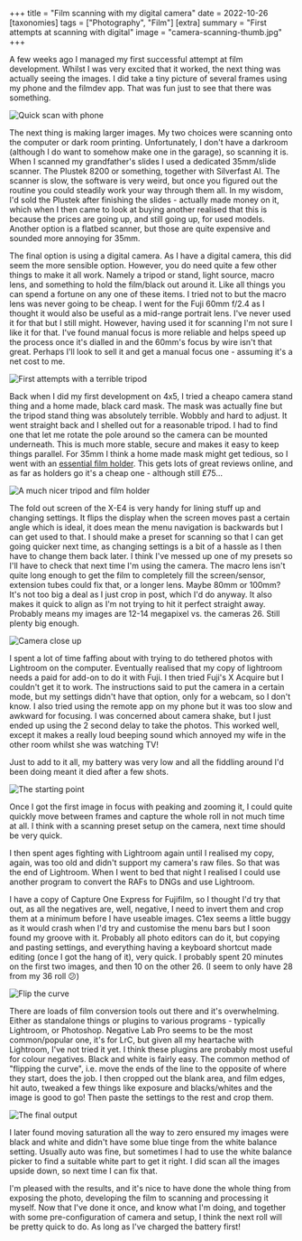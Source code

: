 +++
title =  "Film scanning with my digital camera"
date =  2022-10-26
[taxonomies]
tags =  ["Photography", "Film"]
[extra]
summary =  "First attempts at scanning with digital"
image = "camera-scanning-thumb.jpg"
+++


A few weeks ago I managed my first successful attempt at film development. Whilst I was very excited that it worked, the next thing was actually seeing the images. I did take a tiny picture of several frames using my phone and the filmdev app. That was fun just to see that there was something.

![Quick scan with phone](quick-scan.jpg "Quick scan with phone")

The next thing is making larger images. My two choices were scanning onto the computer or dark room printing. Unfortunately, I don't have a darkroom (although I do want to somehow make one in the garage), so scanning it is. When I scanned my grandfather's slides I used a dedicated 35mm/slide scanner. The Plustek 8200 or something, together with Silverfast AI. The scanner is slow, the software is very weird, but once you figured out the routine you could steadily work your way through them all. In my wisdom, I'd sold the Plustek after finishing the slides - actually made money on it, which when I then came to look at buying another realised that this is because the prices are going up, and still going up, for used models. Another option is a flatbed scanner, but those are quite expensive and sounded more annoying for 35mm.

The final option is using a digital camera. As I have a digital camera, this did seem the more sensible option. However, you do need quite a few other things to make it all work. Namely a tripod or stand, light source, macro lens, and something to hold the film/black out around it. Like all things you can spend a fortune on any one of these items. I tried not to but the macro lens was never going to be cheap. I went for the Fuji 60mm f/2.4 as I thought it would also be useful as a mid-range portrait lens. I've never used it for that but I still might. However, having used it for scanning I'm not sure I like it for that. I've found manual focus is more reliable and helps speed up the process once it's dialled in and the 60mm's focus by wire isn't that great. Perhaps I'll look to sell it and get a manual focus one - assuming it's a net cost to me.

![First attempts with a terrible tripod](filmscanning.jpeg "First attempts with a terrible tripod")

Back when I did my first development on 4x5, I tried a cheapo camera stand thing and a home made, black card mask. The mask was actually fine but the  tripod stand thing was absolutely terrible. Wobbly and hard to adjust. It went straight back and I shelled out for a reasonable tripod. I had to find one that let me rotate the pole around so the camera can be mounted underneath. This is much more stable, secure and makes it easy to keep things parallel. For 35mm I think a home made mask might get tedious, so I went with an [essential film holder](https://clifforth.co.uk/). This gets lots of great reviews online, and as far as holders go it's a cheap one - although still £75...

![A much nicer tripod and film holder](camera-scanning-thumb.jpg "A much nicer tripod and film holder")

The fold out screen of the X-E4 is very handy for lining stuff up and changing settings. It flips the display when the screen moves past a certain angle which is ideal, it does mean the menu navigation is backwards but I can get used to that. I should make a preset for scanning so that I can get going quicker next time, as changing settings is a bit of a hassle as I then have to change them back later. I think I've messed up one of my presets so I'll have to check that next time I'm using the camera. The macro lens isn't quite long enough to get the film to completely fill the screen/sensor, extension tubes could fix that, or a longer lens. Maybe 80mm or 100mm? It's not too big a deal as I just crop in post, which I'd do anyway. It also makes it quick to align as I'm not trying to hit it perfect straight away. Probably means my images are 12-14 megapixel vs. the cameras 26. Still plenty big enough.

![Camera close up](camera-scanning-1.jpg "Camera close up")

I spent a lot of time faffing about with trying to do tethered photos with Lightroom on the computer. Eventually realised that my copy of lightroom needs a paid for add-on to do it with Fuji. I then tried Fuji's X Acquire but I couldn't get it to work. The instructions said to put the camera in a certain mode, but my settings didn't have that option, only for a webcam, so I don't know. I also tried using the remote app on my phone but it was too slow and awkward for focusing. I was concerned about camera shake, but I just ended up using the 2 second delay to take the photos. This worked well, except it makes a really loud beeping sound which annoyed my wife in the other room whilst she was watching TV!

Just to add to it all, my battery was very low and all the fiddling around I'd been doing meant it died after a few shots.

![The starting point](scan-from-camera.png "The starting point")

Once I got the first image in focus with peaking and zooming it, I could quite quickly move between frames and capture the whole roll in not much time at all. I think with a scanning preset setup on the camera, next time should be very quick.

I then spent ages fighting with Lightroom again until I realised my copy, again, was too old and didn't support my camera's raw files. So that was the end of Lightroom. When I went to bed that night I realised I could use another program to convert the RAFs to DNGs and use Lightroom.

I have a copy of Capture One Express for Fujifilm, so I thought I'd try that out, as all the negatives are, well, negative, I need to invert them and crop them at a minimum before I have useable images. C1ex seems a little buggy as it would crash when I'd try and customise the menu bars but I soon found my groove with it. Probably all photo editors can do it, but copying and pasting settings, and everything having a keyboard shortcut made editing (once I got the hang of it), very quick. I probably spent 20 minutes on the first two images, and then 10 on the other 26. (I seem to only have 28 from my 36 roll 😕)

![Flip the curve](flip-the-curve.png "Flip the curve")

There are loads of film conversion tools out there and it's overwhelming. Either as standalone things or plugins to various programs - typically Lightroom, or Photoshop. Negative Lab Pro seems to be the most common/popular one, it's for LrC, but given all my heartache with Lightroom, I've not tried it yet. I think these plugins are probably most useful for colour negatives. Black and white is fairly easy. The common method of "flipping the curve", i.e. move the ends of the line to the opposite of where they start, does the job. I then cropped out the blank area, and film edges, hit auto, tweaked a few things like exposure and blacks/whites and the image is good to go! Then paste the settings to the rest and crop them.

![The final output](final-image.jpg "The final output")

I later found moving saturation all the way to zero ensured my images were black and white and didn't have some blue tinge from the white balance setting. Usually auto was fine, but sometimes I had to use the white balance picker to find a suitable white part to get it right. I did scan all the images upside down, so next time I can fix that.

I'm pleased with the results, and it's nice to have done the whole thing from exposing the photo, developing the film to scanning and processing it myself. Now that I've done it once, and know what I'm doing, and together with some pre-configuration of camera and setup, I think the next roll will be pretty quick to do. As long as I've charged the battery first!
